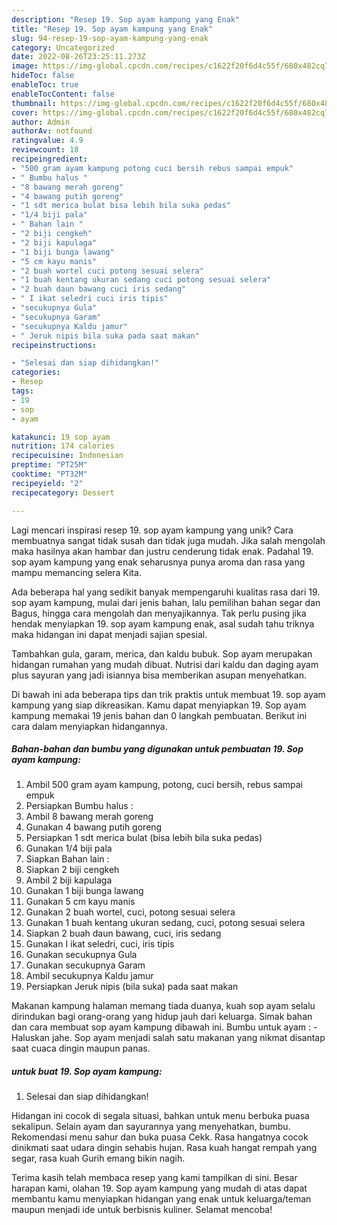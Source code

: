 ```yaml
---
description: "Resep 19. Sop ayam kampung yang Enak"
title: "Resep 19. Sop ayam kampung yang Enak"
slug: 94-resep-19-sop-ayam-kampung-yang-enak
category: Uncategorized
date: 2022-08-26T23:25:11.273Z
image: https://img-global.cpcdn.com/recipes/c1622f20f6d4c55f/680x482cq70/19-sop-ayam-kampung-foto-resep-utama.jpg
hideToc: false
enableToc: true
enableTocContent: false
thumbnail: https://img-global.cpcdn.com/recipes/c1622f20f6d4c55f/680x482cq70/19-sop-ayam-kampung-foto-resep-utama.jpg
cover: https://img-global.cpcdn.com/recipes/c1622f20f6d4c55f/680x482cq70/19-sop-ayam-kampung-foto-resep-utama.jpg
author: Admin
authorAv: notfound
ratingvalue: 4.9
reviewcount: 18
recipeingredient:
- "500 gram ayam kampung potong cuci bersih rebus sampai empuk"
- " Bumbu halus "
- "8 bawang merah goreng"
- "4 bawang putih goreng"
- "1 sdt merica bulat bisa lebih bila suka pedas"
- "1/4 biji pala"
- " Bahan lain "
- "2 biji cengkeh"
- "2 biji kapulaga"
- "1 biji bunga lawang"
- "5 cm kayu manis"
- "2 buah wortel cuci potong sesuai selera"
- "1 buah kentang ukuran sedang cuci potong sesuai selera"
- "2 buah daun bawang cuci iris sedang"
- " I ikat seledri cuci iris tipis"
- "secukupnya Gula"
- "secukupnya Garam"
- "secukupnya Kaldu jamur"
- " Jeruk nipis bila suka pada saat makan"
recipeinstructions:

- "Selesai dan siap dihidangkan!"
categories:
- Resep
tags:
- 19
- sop
- ayam

katakunci: 19 sop ayam 
nutrition: 174 calories
recipecuisine: Indonesian
preptime: "PT25M"
cooktime: "PT32M"
recipeyield: "2"
recipecategory: Dessert

---
```





Lagi mencari inspirasi resep 19. sop ayam kampung yang unik? Cara membuatnya sangat tidak susah dan tidak juga mudah. Jika salah mengolah maka hasilnya akan hambar dan justru cenderung tidak enak. Padahal 19. sop ayam kampung yang enak seharusnya punya aroma dan rasa yang mampu memancing selera Kita.





Ada beberapa hal yang sedikit banyak mempengaruhi kualitas rasa dari 19. sop ayam kampung, mulai dari jenis bahan, lalu pemilihan bahan segar dan Bagus, hingga cara mengolah dan menyajikannya. Tak perlu pusing jika hendak menyiapkan 19. sop ayam kampung enak,      asal sudah tahu triknya maka hidangan ini dapat menjadi sajian spesial.














Tambahkan gula, garam, merica, dan kaldu bubuk. Sop ayam merupakan hidangan rumahan yang mudah dibuat. Nutrisi dari kaldu dan daging ayam plus sayuran yang jadi isiannya bisa memberikan asupan menyehatkan.






Di bawah ini ada beberapa tips dan trik praktis untuk membuat 19. sop ayam kampung yang siap dikreasikan. Kamu dapat menyiapkan 19. Sop ayam kampung memakai 19 jenis bahan dan 0 langkah pembuatan. Berikut ini cara dalam menyiapkan hidangannya.

<!--inarticleads1-->

##### Bahan-bahan dan bumbu yang digunakan untuk pembuatan 19. Sop ayam kampung:

1. Ambil 500 gram ayam kampung, potong, cuci bersih, rebus sampai empuk
1. Persiapkan  Bumbu halus :
1. Ambil 8 bawang merah goreng
1. Gunakan 4 bawang putih goreng
1. Persiapkan 1 sdt merica bulat (bisa lebih bila suka pedas)
1. Gunakan 1/4 biji pala
1. Siapkan  Bahan lain :
1. Siapkan 2 biji cengkeh
1. Ambil 2 biji kapulaga
1. Gunakan 1 biji bunga lawang
1. Gunakan 5 cm kayu manis
1. Gunakan 2 buah wortel, cuci, potong sesuai selera
1. Gunakan 1 buah kentang ukuran sedang, cuci, potong sesuai selera
1. Siapkan 2 buah daun bawang, cuci, iris sedang
1. Gunakan  I ikat seledri, cuci, iris tipis
1. Gunakan secukupnya Gula
1. Gunakan secukupnya Garam
1. Ambil secukupnya Kaldu jamur
1. Persiapkan  Jeruk nipis (bila suka) pada saat makan


Makanan kampung halaman memang tiada duanya, kuah sop ayam selalu dirindukan bagi orang-orang yang hidup jauh dari keluarga. Simak bahan dan cara membuat sop ayam kampung dibawah ini. Bumbu untuk ayam : - Haluskan jahe. Sop ayam menjadi salah satu makanan yang nikmat disantap saat cuaca dingin maupun panas. 

<!--inarticleads2-->

#####  untuk buat 19. Sop ayam kampung:


1. Selesai dan siap dihidangkan!

Hidangan ini cocok di segala situasi, bahkan untuk menu berbuka puasa sekalipun. Selain ayam dan sayurannya yang menyehatkan, bumbu. Rekomendasi menu sahur dan buka puasa Cekk. Rasa hangatnya cocok dinikmati saat udara dingin sehabis hujan. Rasa kuah hangat rempah yang segar, rasa kuah Gurih emang bikin nagih. 

Terima kasih telah membaca resep yang kami tampilkan di sini. Besar harapan kami, olahan 19. Sop ayam kampung yang mudah di atas dapat membantu kamu menyiapkan hidangan yang enak untuk keluarga/teman maupun menjadi ide untuk berbisnis kuliner. Selamat mencoba!
